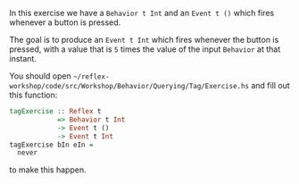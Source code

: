 In this exercise we have a `Behavior t Int` and an `Event t ()` which fires whenever a button is pressed.

The goal is to produce an `Event t Int` which fires whenever the button is pressed, with a value that is `5` times the value of the input `Behavior` at that instant.

You should open `~/reflex-workshop/code/src/Workshop/Behavior/Querying/Tag/Exercise.hs` and fill out this function:

```haskell
tagExercise :: Reflex t
            => Behavior t Int
            -> Event t ()
            -> Event t Int
tagExercise bIn eIn =
  never
```

to make this happen.
